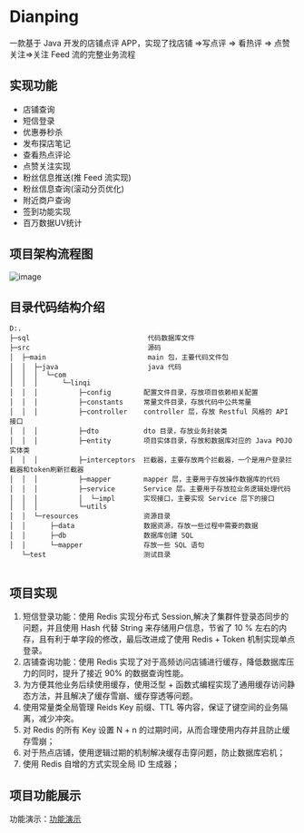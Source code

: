 # Dianping
一款基于 Java 开发的店铺点评 APP，实现了找店铺 =>写点评 => 看热评 => 点赞关注=>关注 Feed 流的完整业务流程

## 实现功能
<ul>
    <li>店铺查询</li>
    <li>短信登录</li>
    <li>优惠券秒杀</li>
    <li>发布探店笔记</li>
    <li>查看热点评论</li>
    <li>点赞关注实现</li>
    <li>粉丝信息推送(推 Feed 流实现)</li>
    <li>粉丝信息查询(滚动分页优化)</li>
    <li>附近商户查询</li>
    <li>签到功能实现</li>
    <li>百万数据UV统计</li>
</ul>

## 项目架构流程图
![image](https://github.com/DIDA-lJ/dianping/assets/97254796/555f583c-5eed-4b4c-8d24-a663cda173f6)

## 目录代码结构介绍

```
D:.
├─sql                             代码数据库文件
├─src                             源码
│  ├─main                         main 包，主要代码文件包
│  │  ├─java                      java 代码
│  │  │  └─com                   
│  │  │      └─linqi
│  │  │          ├─config        配置文件目录，存放项目依赖相关配置
│  │  │          ├─constants     常量文件目录，存放代码中公共常量
│  │  │          ├─controller    controller 层，存放 Restful 风格的 API 接口
│  │  │          ├─dto           dto 目录，存放业务封装类
│  │  │          ├─entity        项目实体目录，存放和数据库对应的 Java POJO 实体类
│  │  │          ├─interceptors  拦截器，主要存放两个拦截器，一个是用户登录拦截器和token刷新拦截器
│  │  │          ├─mapper        mapper 层，主要用于存放操作数据库的代码
│  │  │          ├─service       Service 层。主要用于存放拉业务逻辑处理代码
│  │  │          │  └─impl       实现接口，主要实现 Service 层下的接口
│  │  │          └─utils
│  │  └─resources                资源目录
│  │      ├─data                 数据资源，存放一些过程中需要的数据
│  │      ├─db                   数据库创建 SQL 
│  │      └─mapper               存放一些 SQL 语句
   └─test                        测试目录


```


## 项目实现
1. 短信登录功能：使用 Redis 实现分布式 Session,解决了集群件登录态同步的问题，并且使用 Hash 代替 String 来存储用户信息，节省了 10 % 左右的内存，且有利于单字段的修改，最后改进成了使用 Redis + Token 机制实现单点登录。
2. 店铺查询功能：使用 Redis 实现了对于高频访问店铺进行缓存，降低数据库压力的同时，提升了接近 90% 的数据查询性能。
3. 为方便其他业务后续使用缓存，使用泛型 + 函数式编程实现了通用缓存访问静态方法，并且解决了缓存雪崩、缓存穿透等问题。
4. 使用常量类全局管理 Reids Key 前缀、TTL 等内容，保证了键空间的业务隔离，减少冲突。
5. 对 Redis 的所有 Key 设置 N + n 的过期时间，从而合理使用内存并且防止缓存雪崩；
6. 对于热点店铺，使用逻辑过期的机制解决缓存击穿问题，防止数据库宕机；
7. 使用 Redis 自增的方式实现全局 ID 生成器；
   
## 项目功能展示 
功能演示：<a href="https://github.com/DIDA-lJ/Dianping/blob/main/Presentation.md">功能演示</a>


